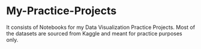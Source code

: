 # My-Practice-Projects
It consists of Notebooks for my Data Visualization Practice Projects. Most of the datasets are sourced from Kaggle and meant for practice purposes only.
